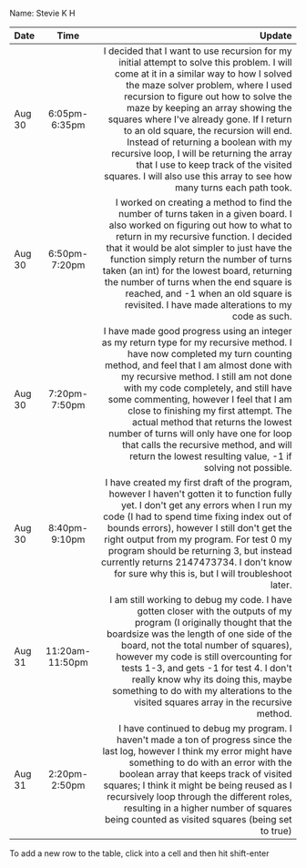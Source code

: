 Name: Stevie K H

| Date   |      Time       |                                                                                                                                                                                                                                                                                                                                                                                                                                                                                                                                                    Update |
|:-------|:---------------:|----------------------------------------------------------------------------------------------------------------------------------------------------------------------------------------------------------------------------------------------------------------------------------------------------------------------------------------------------------------------------------------------------------------------------------------------------------------------------------------------------------------------------------------------------------:|
| Aug 30 |  6:05pm-6:35pm  | I decided that I want to use recursion for my initial attempt to solve this problem. I will come at it in a similar way to how I solved the maze solver problem, where I used recursion to figure out how to solve the maze by keeping an array showing the squares where I've already gone. If I return to an old square, the recursion will end. Instead of returning a boolean with my recursive loop, I will be returning the array that I use to keep track of the visited squares. I will also use this array to see how many turns each path took. |
| Aug 30 |  6:50pm-7:20pm  |                                                                                                I worked on creating a method to find the number of turns taken in a given board. I also worked on figuring out how to what to return in my recursive function. I decided that it would be alot simpler to just have the function simply return the number of turns taken (an int) for the lowest board, returning the number of turns when the end square is reached, and -1 when an old square is revisited. I have made alterations to my code as such. |
| Aug 30 |  7:20pm-7:50pm  |                    I have made good progress using an integer as my return type for my recursive method. I have now completed my turn counting method, and feel that I am almost done with my recursive method. I still am not done with my code completely, and still have some commenting, however I feel that I am close to finishing my first attempt. The actual method that returns the lowest number of turns will only have one for loop that calls the recursive method, and will return the lowest resulting value, -1 if solving not possible. |
| Aug 30 |  8:40pm-9:10pm  |                                                                                                                                  I have created my first draft of the program, however I haven't gotten it to function fully yet. I don't get any errors when I run my code (I had to spend time fixing index out of bounds errors), however I still don't get the right output from my program. For test 0 my program should be returning 3, but instead currently returns 2147473734. I don't know for sure why this is, but I will troubleshoot later. |
| Aug 31 | 11:20am-11:50pm |                                                                                                                         I am still working to debug my code. I have gotten closer with the outputs of my program (I originally thought that the boardsize was the length of one side of the board, not the total number of squares), however my code is still overcounting for tests 1-3, and gets -1 for test 4. I don't really know why its doing this, maybe something to do with my alterations to the visited squares array in the recursive method. |
| Aug 31 |  2:20pm-2:50pm  |                                                                                                                                                 I have continued to debug my program. I haven't made a ton of progress since the last log, however I think my error might have something to do with an error with the boolean array that keeps track of visited squares; I think it might be being reused as I recursively loop through the different roles, resulting in a higher number of squares being counted as visited squares (being set to true) |

To add a new row to the table, click into a cell and then hit shift-enter
